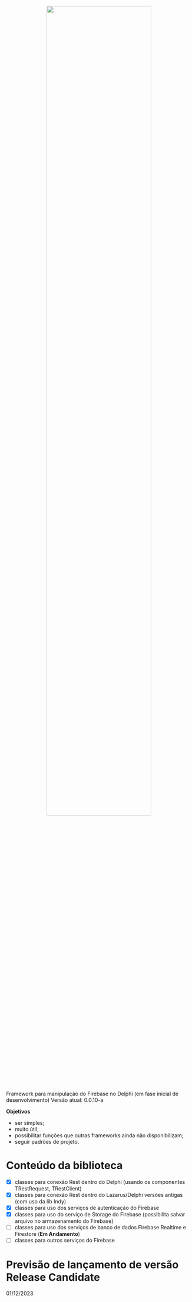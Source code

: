 <p align="center">
<img src="https://github.com/rafael-figueiredo-alves/eFirebase/blob/main/Imagens/Logo_eFirebase.png" width=75% height=75%>  
</p>

Framework para manipulação do Firebase no Delphi (em fase inicial de desenvolvimento)
Versão atual: 0.0.10-a

**Objetivos**
- ser simples;
- muito útil;
- possibilitar funções que outras frameworks ainda não disponibilizam;
- seguir padrões de projeto.

# Conteúdo da biblioteca
- [X] classes para conexão Rest dentro do Delphi (usando os componentes TRestRequest, TRestClient)
- [X] classes para conexão Rest dentro do Lazarus/Delphi versões antigas (com uso da lib Indy)
- [X] classes para uso dos serviços de autenticação do Firebase
- [X] classes para uso do serviço de Storage do Firebase (possibilita salvar arquivo no armazenamento do Firebase)
- [ ] classes para uso dos serviços de banco de dados Firebase Realtime e Firestore (**Em Andamento**)
- [ ] classes para outros serviços do Firebase

# Previsão de lançamento de versão Release Candidate
01/12/2023
